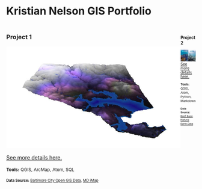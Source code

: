 Kristian Nelson GIS Portfolio
=============================

<!--This is the first row of projects -->
<div style="display:table-row; width:150%; table-layout: fixed">
<div style="display: table-cell; width:500px; margin-right:20px" markdown="1">
 
### Project 1 

![](project1/3dmapv2.jpg)

[See more details here.](https://kristiannelson.github.io/project1/project_1.html)

<small>__Tools:__ QGIS, ArcMap, Atom, SQL

<small>__Data Source:__ [Baltimore City Open GIS Data](http://gis-baltimore.opendata.arcgis.com/),
 [MD iMap](https://imap.maryland.gov/Pages/lidar-dem-download-files.aspx)


</div>

<div style="display:table-row; width:150%; table-layout: fixed">
<div style="display: table-cell; width:500px; margin-right:20px" markdown="1">

### Project 2

![](project2/coral21.jpg)
[See more details here.](https://kristiannelson.github.io/project2/project2.html)


<small>__Tools:__ QGIS, Atom, Python, Markdown

<small>__Data Source:__ [Reef Base](http://www.reefbase.org/main.aspx),
[Natural Earth Data](https://www.naturalearthdata.com/downloads/50m-raster-data/)

</div>

<div style="display: table-cell; width:200px" markdown="1">
